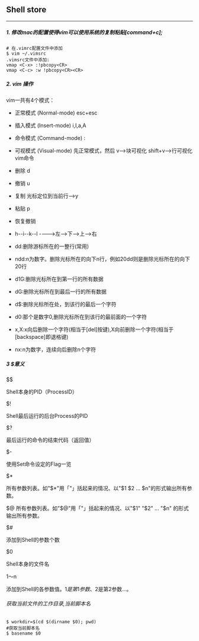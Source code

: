 ## Shell store
****

##### 1. 修改mac的配置使得vim可以使用系统的复制粘贴[command+c];
```shell
# 在.vimrc配置文件中添加
$ vim ~/.vimsrc
.vimsrc文件中添加:
vmap <C-x> :!pbcopy<CR>   
vmap <C-c> :w !pbcopy<CR><CR>

```
##### 2. vim 操作

vim一共有4个模式：

* 正常模式 (Normal-mode)  esc+esc
* 插入模式 (Insert-mode)  i,I,a,A
* 命令模式 (Command-mode) :
* 可视模式 (Visual-mode)  先正常模式，然后 v-->块可视化  shift+v-->行可视化
vim命令
* 删除 d
* 撤销 u
* 复制 光标定位到当前行-->y
* 粘贴 p
* 恢复撤销
* h--i--k--l ---->左-->下-->上-->右

* dd:删除游标所在的一整行(常用)
* ndd:n为数字。删除光标所在的向下n行，例如20dd则是删除光标所在的向下20行
* d1G:删除光标所在到第一行的所有数据
* dG:删除光标所在到最后一行的所有数据
* d$:删除光标所在处，到该行的最后一个字符
* d0:那个是数字0,删除光标所在到该行的最前面的一个字符
* x,X:x向后删除一个字符(相当于[del]按键),X向前删除一个字符(相当于[backspace]即退格键)
* nx:n为数字，连续向后删除n个字符

##### 3 $意义

$$

Shell本身的PID（ProcessID）

$!

Shell最后运行的后台Process的PID

$?

最后运行的命令的结束代码（返回值）

$-

使用Set命令设定的Flag一览

$*

所有参数列表。如"$*"用「"」括起来的情况、以"$1 $2 … $n"的形式输出所有参数。

$@
所有参数列表。如"$@"用「"」括起来的情况、以"$1" "$2" … "$n" 的形式输出所有参数。

$#

添加到Shell的参数个数

$0

Shell本身的文件名

$1～$n

添加到Shell的各参数值。$1是第1参数、$2是第2参数…。

###### 获取当前文件的工作目录,当前脚本名
```shell
$ workdir=$(cd $(dirname $0); pwd)
#获取当前脚本名
$ basename $0
```
##### 
